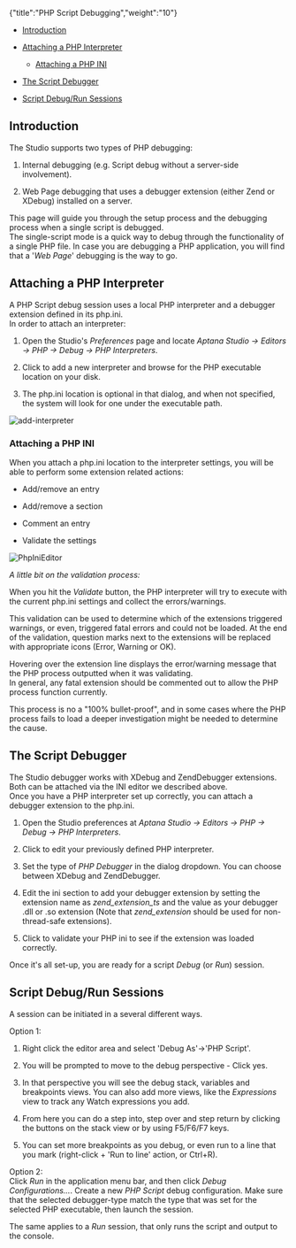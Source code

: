 {"title":"PHP Script Debugging","weight":"10"} 

*   [Introduction](#Introduction)
    
*   [Attaching a PHP Interpreter](#AttachingaPHPInterpreter)
    
    *   [Attaching a PHP INI](#AttachingaPHPINI)
        
*   [The Script Debugger](#TheScriptDebugger)
    
*   [Script Debug/Run Sessions](#ScriptDebug/RunSessions)
    

## Introduction

The Studio supports two types of PHP debugging:

1.  Internal debugging (e.g. Script debug without a server-side involvement).
    
2.  Web Page debugging that uses a debugger extension (either Zend or XDebug) installed on a server.
    

This page will guide you through the setup process and the debugging process when a single script is debugged.  
The single-script mode is a quick way to debug through the functionality of a single PHP file. In case you are debugging a PHP application, you will find that a '_Web Page_' debugging is the way to go.

## Attaching a PHP Interpreter

A PHP Script debug session uses a local PHP interpreter and a debugger extension defined in its php.ini.  
In order to attach an interpreter:

1.  Open the Studio's _Preferences_ page and locate _Aptana Studio -> Editors -> PHP -> Debug -> PHP Interpreters_.
    
2.  Click to add a new interpreter and browse for the PHP executable location on your disk.
    
3.  The php.ini location is optional in that dialog, and when not specified, the system will look for one under the executable path.
    

![add-interpreter](/Images/appc/download/attachments/30083032/add-interpreter.png)

### Attaching a PHP INI

When you attach a php.ini location to the interpreter settings, you will be able to perform some extension related actions:

*   Add/remove an entry
    
*   Add/remove a section
    
*   Comment an entry
    
*   Validate the settings
    

![PhpIniEditor](/Images/appc/download/attachments/30083032/PhpIniEditor.jpg)

_A little bit on the validation process:_

When you hit the _Validate_ button, the PHP interpreter will try to execute with the current php.ini settings and collect the errors/warnings.

This validation can be used to determine which of the extensions triggered warnings, or even, triggered fatal errors and could not be loaded. At the end of the validation, question marks next to the extensions will be replaced with appropriate icons (Error, Warning or OK).

Hovering over the extension line displays the error/warning message that the PHP process outputted when it was validating.  
In general, any fatal extension should be commented out to allow the PHP process function currently.

This process is no a "100% bullet-proof", and in some cases where the PHP process fails to load a deeper investigation might be needed to determine the cause.

## The Script Debugger

The Studio debugger works with XDebug and ZendDebugger extensions. Both can be attached via the INI editor we described above.  
Once you have a PHP interpreter set up correctly, you can attach a debugger extension to the php.ini.

1.  Open the Studio preferences at _Aptana Studio -> Editors -> PHP -> Debug -> PHP Interpreters_.
    
2.  Click to edit your previously defined PHP interpreter.
    
3.  Set the type of _PHP Debugger_ in the dialog dropdown. You can choose between XDebug and ZendDebugger.
    
4.  Edit the ini section to add your debugger extension by setting the extension name as _zend\_extension\_ts_ and the value as your debugger .dll or .so extension (Note that _zend\_extension_ should be used for non-thread-safe extensions).
    
5.  Click to validate your PHP ini to see if the extension was loaded correctly.
    

Once it's all set-up, you are ready for a script _Debug_ (or _Run_) session.

## Script Debug/Run Sessions

A session can be initiated in a several different ways.

Option 1:

1.  Right click the editor area and select 'Debug As'->'PHP Script'.
    
2.  You will be prompted to move to the debug perspective - Click yes.
    
3.  In that perspective you will see the debug stack, variables and breakpoints views. You can also add more views, like the _Expressions_ view to track any Watch expressions you add.
    
4.  From here you can do a step into, step over and step return by clicking the buttons on the stack view or by using F5/F6/F7 keys.
    
5.  You can set more breakpoints as you debug, or even run to a line that you mark (right-click + 'Run to line' action, or Ctrl+R).
    

Option 2:  
Click _Run_ in the application menu bar, and then click _Debug Configurations..._. Create a new _PHP Script_ debug configuration. Make sure that the selected debugger-type match the type that was set for the selected PHP executable, then launch the session.

The same applies to a _Run_ session, that only runs the script and output to the console.
